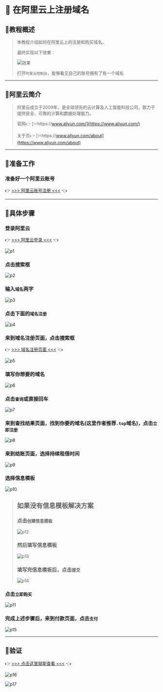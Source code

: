 # 💫 在阿里云上注册域名

## 🤟教程概述

> 本教程介绍如何在阿里云上的注册和购买域名。
>
> 最终实现以下效果：
>
> ![效果](../img/p001/p0.png)
>
> 打开`阿里云控制台`，能够看见自己的账号拥有了有一个域名

---

## 🤟阿里云简介

> 阿里云成立于2009年，是全球领先的云计算及人工智能科技公司，致力于提供安全、可靠的计算和数据处理能力。
>
> 官网👉 [♾️https://www.aliyun.com/](https://www.aliyun.com/)
>
> 关于页👉 [♾️https://www.aliyun.com/about](https://www.aliyun.com/about)

---

## 🤟准备工作

### 准备好一个阿里云账号

👉 [>>> 阿里云账号注册 <<<](https://account.aliyun.com/register/qr_register.htm) 👈

---

## 🤟具体步骤

### 登录阿里云

👉 [>>> 阿里云登录 <<<](https://account.aliyun.com/login/login.htm) 👈

![p1](../img/p001/p1.png)

### 点击搜索框

![p2](../img/p001/p2.png)

### 输入`域名`两字

![p3](../img/p001/p3.png)

### 点击下面的`域名注册`

![p4](../img/p001/p4.png)

### 来到域名注册页面，点击搜索框

👉 [>>> 域名注册页面 <<<](https://wanwang.aliyun.com/domain) 👈

![p5](../img/p001/p5.png)

### 填写你想要的域名

![p6](../img/p001/p6.png)

### 点击`查询`或直接回车

![p7](../img/p001/p7.png)

### 来到查找结果页面，找到你要的域名(这里作者推荐`.top`域名)，点击`立即注册`

![p8](../img/p001/p8.png)

### 来到结账页面，选择持续租借时间

![p9](../img/p001/p9.png)

### 选择信息模板

![p10](../img/p001/p10.png)

> ## 如果没有信息模板解决方案
>
> ### 点击`创建信息模板`
>
> ![p12](../img/p001/p12.png)
>
> ### 然后填写信息模板
>
> ![p13](../img/p001/p13.png)
>
> ### 填写完信息模板后，点击`提交`
>
> ![p14](../img/p001/p14.png)

### 点击`立即购买`

![p11](../img/p001/p11.png)

### 完成上述步骤后，来到付款页面，点击`支付`

![p15](../img/p001/p15.png)

---

## 🤟验证

👉 [>>> 点击这里就能查看 <<<](https://dc.console.aliyun.com/next/index#/overview) 👈

![p16](../img/p001/p16.png)

![p17](../img/p001/p0.png)
